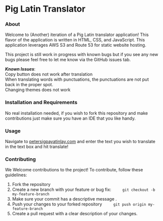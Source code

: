 # Pig Latin Translator

### About
Welcome to (Another) iteration of a Pig Latin translator application! This flavor of the application is written in HTML, CSS, and JavaScript. 
This application leverages AWS S3 and Route 53 for static website hosting.


This project is still work in progress with known bugs but if you see any new bugs please feel free to let me know via the GitHub issues tab.


***Known Issues***: \
Copy button does not work after translation \
When translating words with punctuations, the punctuations are not put back in the proper spot. \
Changing themes does not work


### Installation and Requirements
No real installation needed, if you wish to fork this repository and make contributions just make sure you have an IDE that you like handy.


### Usage
Navigate to [petersigpayatinlay.com](http://petersigpayatinlay.com) and enter the text you wish to translate in the text box and hit translate!


### Contributing
We Welcome contributions to the project! To contribute, follow these guidelines:

1. Fork the repository
2. Create a new branch with your feature or bug fix:
    ```
    git checkout -b my-feature-branch
    ```
3. Make sure your commit has a descriptive message .
4. Push your changes to your forked repository
    ```
    git push origin my-feature-branch
    ```
5. Create a pull request with a clear description of your changes.

